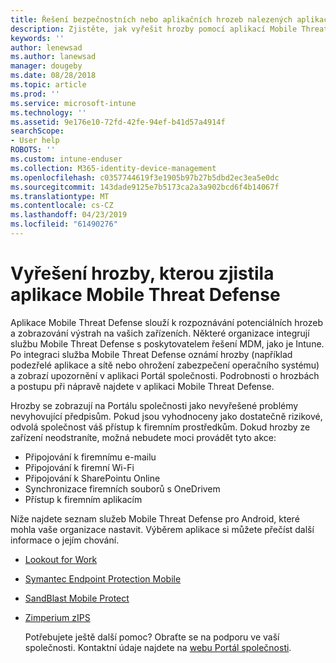 ```yaml
---
title: Řešení bezpečnostních nebo aplikačních hrozeb nalezených aplikacemi Mobile Threat Defense pro zařízení s Androidem
description: Zjistěte, jak vyřešit hrozby pomocí aplikací Mobile Threat Defense pro zařízení s Androidem.
keywords: ''
author: lenewsad
ms.author: lanewsad
manager: dougeby
ms.date: 08/28/2018
ms.topic: article
ms.prod: ''
ms.service: microsoft-intune
ms.technology: ''
ms.assetid: 9e176e10-72fd-42fe-94ef-b41d57a4914f
searchScope:
- User help
ROBOTS: ''
ms.custom: intune-enduser
ms.collection: M365-identity-device-management
ms.openlocfilehash: c0357744619f3e1905b97b27b5dbd2ec3ea5e0dc
ms.sourcegitcommit: 143dade9125e7b5173ca2a3a902bcd6f4b14067f
ms.translationtype: MT
ms.contentlocale: cs-CZ
ms.lasthandoff: 04/23/2019
ms.locfileid: "61490276"
---
```

# <a name="resolve-a-threat-found-by-a-mobile-threat-defense-app"></a>Vyřešení hrozby, kterou zjistila aplikace Mobile Threat Defense

Aplikace Mobile Threat Defense slouží k rozpoznávání potenciálních hrozeb a zobrazování výstrah na vašich zařízeních. Některé organizace integrují službu Mobile Threat Defense s poskytovatelem řešení MDM, jako je Intune. Po integraci služba Mobile Threat Defense oznámí hrozby (například podezřelé aplikace a sítě nebo ohrožení zabezpečení operačního systému) a zobrazí upozornění v aplikaci Portál společnosti. Podrobnosti o hrozbách a postupu při nápravě najdete v aplikaci Mobile Threat Defense.

Hrozby se zobrazují na Portálu společnosti jako nevyřešené problémy nevyhovující předpisům. Pokud jsou vyhodnoceny jako dostatečně rizikové, odvolá společnost váš přístup k firemním prostředkům. Dokud hrozby ze zařízení neodstraníte, možná nebudete moci provádět tyto akce:  

* Připojování k firemnímu e-mailu
* Připojování k firemní Wi-Fi
* Připojování k SharePointu Online
* Synchronizace firemních souborů s OneDrivem
* Přístup k firemním aplikacím

Níže najdete seznam služeb Mobile Threat Defense pro Android, které mohla vaše organizace nastavit. Výběrem aplikace si můžete přečíst další informace o jejím chování.  

* [Lookout for Work](you-need-to-resolve-a-threat-found-by-lookout-for-work-android.md)
* [Symantec Endpoint Protection Mobile](you-need-to-resolve-a-threat-found-by-skycure-android.md)
* [SandBlast Mobile Protect](you-need-to-resolve-a-threat-found-by-checkpoint-android.md)
* [Zimperium zIPS](you-need-to-resolve-a-threat-found-by-zips-android.md)  

  Potřebujete ještě další pomoc? Obraťte se na podporu ve vaší společnosti. Kontaktní údaje najdete na [webu Portál společnosti](https://go.microsoft.com/fwlink/?linkid=2010980).  


